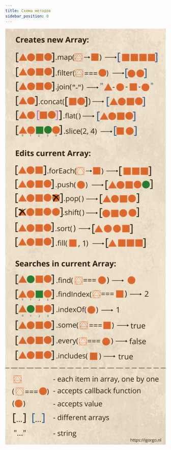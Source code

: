 ```yaml
---
title: Схема методов
sidebar_position: 0
---
```


<img src="../../../../../img/js/arrays.png" width="550" alt="arrays.png" />
